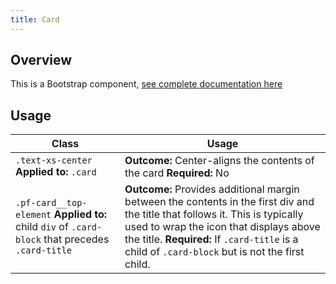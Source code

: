 ```yaml
---
title: Card
---
```

## Overview

This is a Bootstrap component, [see complete documentation here](http://v4-alpha.getbootstrap.com/components/card/)

## Usage

| Class | Usage |
| -- | -- |
| `.text-xs-center` **Applied to:** `.card` |  **Outcome:** Center-aligns the contents of the card   **Required:** No  |
| `.pf-card__top-element` **Applied to:** child `div` of `.card-block` that precedes `.card-title` | **Outcome:** Provides additional margin between the contents in the first div and the title that follows it. This is typically used to wrap the icon that displays above the title. **Required:** If `.card-title` is a child of `.card-block` but is not the first child. |
